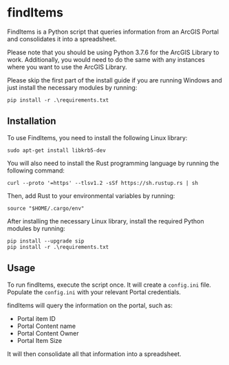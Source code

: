# findItems

FindItems is a Python script that queries information from an ArcGIS Portal and consolidates it into a spreadsheet.

Please note that you should be using Python 3.7.6 for the ArcGIS Library to work. Additionally, you would need to do the same with any instances where you want to use the ArcGIS Library.

Please skip the first part of the install guide if you are running Windows and just install the necessary modules by running:

    pip install -r .\requirements.txt

## Installation

To use FindItems, you need to install the following Linux library:

    sudo apt-get install libkrb5-dev

You will also need to install the Rust programming language by running the following command:

    curl --proto '=https' --tlsv1.2 -sSf https://sh.rustup.rs | sh

Then, add Rust to your environmental variables by running:

    source "$HOME/.cargo/env"

After installing the necessary Linux library, install the required Python modules by running:

    pip install --upgrade sip
    pip install -r .\requirements.txt


## Usage

To run findItems, execute the script once. It will create a `config.ini` file. Populate the `config.ini` with your relevant Portal credentials.

findItems will query the information on the portal, such as:

- Portal item ID
- Portal Content name
- Portal Content Owner
- Portal Item Size

It will then consolidate all that information into a spreadsheet.
